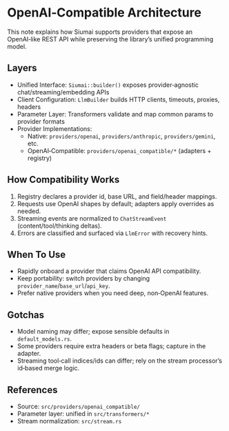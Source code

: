 # OpenAI‑Compatible Architecture

This note explains how Siumai supports providers that expose an OpenAI‑like REST API while preserving the library’s unified programming model.

## Layers

- Unified Interface: `Siumai::builder()` exposes provider‑agnostic chat/streaming/embedding APIs
- Client Configuration: `LlmBuilder` builds HTTP clients, timeouts, proxies, headers
- Parameter Layer: Transformers validate and map common params to provider formats
- Provider Implementations:
  - Native: `providers/openai`, `providers/anthropic`, `providers/gemini`, etc.
  - OpenAI‑Compatible: `providers/openai_compatible/*` (adapters + registry)

## How Compatibility Works

1) Registry declares a provider id, base URL, and field/header mappings.
2) Requests use OpenAI shapes by default; adapters apply overrides as needed.
3) Streaming events are normalized to `ChatStreamEvent` (content/tool/thinking deltas).
4) Errors are classified and surfaced via `LlmError` with recovery hints.

## When To Use

- Rapidly onboard a provider that claims OpenAI API compatibility.
- Keep portability: switch providers by changing `provider_name`/`base_url`/`api_key`.
- Prefer native providers when you need deep, non‑OpenAI features.

## Gotchas

- Model naming may differ; expose sensible defaults in `default_models.rs`.
- Some providers require extra headers or beta flags; capture in the adapter.
- Streaming tool‑call indices/ids can differ; rely on the stream processor’s id‑based merge logic.

## References

- Source: `src/providers/openai_compatible/`
- Parameter layer: unified in `src/transformers/*`
- Stream normalization: `src/stream.rs`
